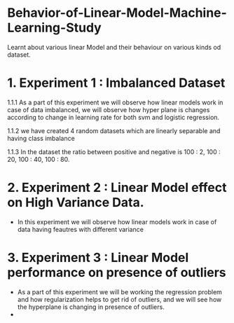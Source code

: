 # Behavior-of-Linear-Model-Machine-Learning-Study
Learnt about various linear Model and their behaviour on various kinds od dataset.

# 1. Experiment 1 : Imbalanced Dataset 



 1.1.1  As a part of this experiment we will observe how linear models work in case of data imbalanced, we will observe how hyper plane is changes according to change in  learning rate for both svm and logistic regression.
    
1.1.2    we have created 4 random datasets which are linearly separable and having class imbalance

1.1.3 In the  dataset the ratio between positive and negative is 100 : 2, 100 : 20, 100 : 40, 100 : 80.

# 2. Experiment 2 : Linear Model effect on High Variance Data.

*  In this experiment we will observe how linear models work in case of data having feautres with different variance


# 3. Experiment 3 : Linear Model performance on presence of outliers
*   As a part of this experiment we will be working the regression problem and how regularization helps to get rid of outliers, and we will see how the hyperplane is changing in presence of outliers.
*   
